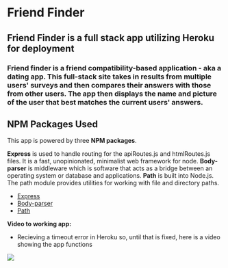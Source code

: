 # Friend Finder

## Friend Finder is a full stack app utilizing Heroku for deployment

### Friend finder is a friend compatibility-based application - aka a dating app. This full-stack site takes in results from multiple users' surveys and then compares their answers with those from other users. The app then displays the name and picture of the user that best matches the current users' answers.

## NPM Packages Used

This app is powered by three **NPM packages**.

**Express** is used to handle routing for the apiRoutes.js and htmlRoutes.js files. It is a fast, unopinionated, minimalist web framework for node.
**Body-parser** is middleware which is software that acts as a bridge between an operating system or database and applications.
**Path** is built into Node.js. The path module provides utilities for working with file and directory paths.

   * [Express](https://www.npmjs.com/package/express)
   * [Body-parser](https://www.npmjs.com/package/body-parser)
   * [Path](https://www.npmjs.com/package/path)


**Video to working app:**
 * Recieving a timeout error in Heroku so, until that is fixed, here is a video showing the app functions

 [![](http://img.youtube.com/vi/SlLeRUL7kFY/0.jpg)](http://www.youtube.com/watch?v=SlLeRUL7kFY "Friend Finder App")

